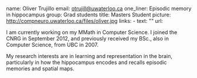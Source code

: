 name: Oliver Trujillo
email: otrujill@uwaterloo.ca
one_liner: Episodic memory in hippocampus
group: Grad students
title: Masters Student
picture: http://compneuro.uwaterloo.ca/files/oliver.jpg
links:
    - text: ""
      url:

I am currently working on my MMath in Computer Science. I joined the CNRG in
September 2012, and previously received my BSc., also in Computer Science,
from UBC in 2007.

My research interests are in learning and representation in the brain,
particularly in how the hippocampus encodes and recalls episodic memories
and spatial maps.
